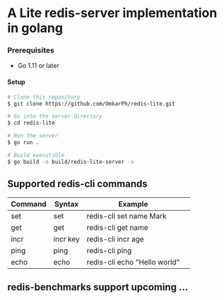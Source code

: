 
# A Lite redis-server implementation in golang

### Prerequisites

- Go 1.11 or later

#### Setup

```bash
# Clone this repository
$ git clone https://github.com/OmkarPh/redis-lite.git

# Go into the server directory
$ cd redis-lite

# Run the server
$ go run .

# Build executible
$ go build -o build/redis-lite-server -v
```

## Supported redis-cli commands

| Command 	| Syntax            	| Example                      	|   	|
|---------	|-------------------	|------------------------------	|---	|
| set     	| set <key> <value> 	| redis-cli set name Mark      	|   	|
| get     	| get <key>         	| redis-cli get name           	|   	|
| incr    	| incr key          	| redis-cli incr age           	|   	|
| ping    	| ping              	| redis-cli ping               	|   	|
| echo    	| echo <message>    	| redis-cli echo "Hello world" 	|   	|

## redis-benchmarks support upcoming ...

